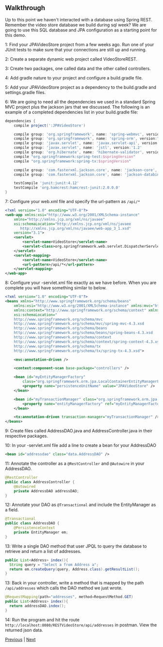 ## Walkthrough

Up to this point we haven't interacted with a database using Spring REST. Remember the video store database we build during sql week? We are going to use this SQL database and JPA configuration as a starting point for this demo.

1: Find your JPAVideoStore project from a few weeks ago. Run one of your JUnit tests to make sure that your connections are still up and running.

2: Create a separate dynamic web project called VideoStoreREST.

3: Create two packages, one called data and the other called controllers.

4: Add gradle nature to your project and configure a build.gradle file.

5: Add your JPAVideoStore project as a dependency to the build.gradle and settings.gradle files.

6: We are going to need all the dependencies we used in a standard Spring MVC project plus the jackson jars that we discussed. The following is an example of a completed dependencies list in your build.gradle file:
```groovy
dependencies {
	compile project(':JPAVideoStore')

    compile group: 'org.springframework', name: 'spring-webmvc', version:"$springVersion"
    compile group: 'org.springframework', name: 'spring-orm', version:"$springVersion"
    compile group: 'javax.servlet', name: 'javax.servlet-api', version:'3.1.0'
    compile group: 'javax.servlet', name: 'jstl', version:'1.2'
    compile group: 'org.hibernate', name: 'hibernate-validator', version:'5.2.4.Final'
    compile "org.springframework:spring-test:$springVersion"
    compile "org.springframework:spring-tx:$springVersion"

    compile group: 'com.fasterxml.jackson.core', name: 'jackson-core', version: '2.8.5'
    compile group: 'com.fasterxml.jackson.core', name: 'jackson-databind', version: '2.8.5'

    testCompile 'junit:junit:4.12'
    testCompile 'org.hamcrest:hamcrest-junit:2.0.0.0'
}
```

7: Configure your web.xml file and specify the url-pattern as `/api/*`
```xml
<?xml version="1.0" encoding="UTF-8"?>
<web-app xmlns:xsi="http://www.w3.org/2001/XMLSchema-instance"
	xmlns="http://xmlns.jcp.org/xml/ns/javaee"
	xsi:schemaLocation="http://xmlns.jcp.org/xml/ns/javaee
       http://xmlns.jcp.org/xml/ns/javaee/web-app_3_1.xsd"
	version="3.1">
	<servlet>
		<servlet-name>VideoStore</servlet-name>
		<servlet-class>org.springframework.web.servlet.DispatcherServlet</servlet-class>
	</servlet>
	<servlet-mapping>
		<servlet-name>VideoStore</servlet-name>
		<url-pattern>/api/*</url-pattern>
	</servlet-mapping>
</web-app>
```

8: Configure your -servlet.xml file exactly as we have before. When you are complete you will have something similar to below.

```xml
<?xml version="1.0" encoding="UTF-8"?>
<beans xmlns="http://www.springframework.org/schema/beans"
	xmlns:xsi="http://www.w3.org/2001/XMLSchema-instance" xmlns:mvc="http://www.springframework.org/schema/mvc"
	xmlns:context="http://www.springframework.org/schema/context" xmlns:tx="http://www.springframework.org/schema/tx"
	xsi:schemaLocation="
    http://www.springframework.org/schema/mvc
    http://www.springframework.org/schema/mvc/spring-mvc-4.3.xsd
    http://www.springframework.org/schema/beans
    http://www.springframework.org/schema/beans/spring-beans-4.3.xsd
    http://www.springframework.org/schema/context
    http://www.springframework.org/schema/context/spring-context-4.3.xsd
    http://www.springframework.org/schema/tx
    http://www.springframework.org/schema/tx/spring-tx-4.3.xsd">

	<mvc:annotation-driven />

	<context:component-scan base-package="controllers" />

	<bean id="myEntityManagerFactory"
		class="org.springframework.orm.jpa.LocalContainerEntityManagerFactoryBean">
		<property name="persistenceUnitName" value="JPAVideoStore" />
	</bean>

	<bean id="myTransactionManager" class="org.springframework.orm.jpa.JpaTransactionManager">
		<property name="entityManagerFactory" ref="myEntityManagerFactory" />
	</bean>

	<tx:annotation-driven transaction-manager="myTransactionManager" />
</beans>
```

9: Create files called AddressDAO.java and AddressController.java in their respective packages.

10: In your -servlet.xml file add a line to create a bean for your AddressDAO
```xml
<bean id="addressdao" class="data.AddressDAO" />
```

11: Annotate the controller as a `@RestController` and `@Autowire` in your AddressDAO.

```java
@RestController
public class AddressController {
	@Autowired
    private AddressDAO addressDAO;
}
```

12: Annotate your DAO as `@Transactional` and include the EntityManager as a field.
```java
@Transactional
public class AddressDAO {
	@PersistenceContext
	private EntityManager em;
}
```  

13: Write a single DAO method that user JPQL to query the database to retrieve and return a list of addresses.  
```java
public List<Address> index(){
  String query = "Select a from Address a";
  return em.createQuery(query, Address.class).getResultList();
}
```

13: Back in your controller, write a method that is mapped by the path `/api/addresses` which calls the DAO method we just wrote.  
```java
@RequestMapping(path="addresses", method=RequestMethod.GET)
public List<Address> index(){
  return addressDAO.index();
}
```

14: Run the program and hit the route `http://localhost:8080/RESTVideoStore/api/addresses` in postman. View the returned json data.  

[Previous](pojoTojsonAndBack.md) | [Next](demo_address_show.md)

